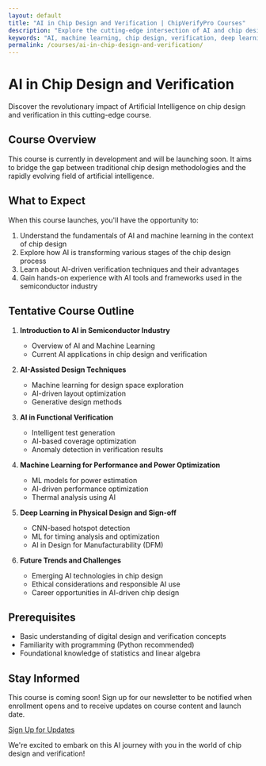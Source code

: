 ```yaml
---
layout: default
title: "AI in Chip Design and Verification | ChipVerifyPro Courses"
description: "Explore the cutting-edge intersection of AI and chip design in our upcoming course on AI in Chip Design and Verification."
keywords: "AI, machine learning, chip design, verification, deep learning, semiconductor"
permalink: /courses/ai-in-chip-design-and-verification/
---
```


# AI in Chip Design and Verification

Discover the revolutionary impact of Artificial Intelligence on chip design and verification in this cutting-edge course.

## Course Overview

This course is currently in development and will be launching soon. It aims to bridge the gap between traditional chip design methodologies and the rapidly evolving field of artificial intelligence.

## What to Expect

When this course launches, you'll have the opportunity to:

1. Understand the fundamentals of AI and machine learning in the context of chip design
2. Explore how AI is transforming various stages of the chip design process
3. Learn about AI-driven verification techniques and their advantages
4. Gain hands-on experience with AI tools and frameworks used in the semiconductor industry

## Tentative Course Outline

1. **Introduction to AI in Semiconductor Industry**
   - Overview of AI and Machine Learning
   - Current AI applications in chip design and verification

2. **AI-Assisted Design Techniques**
   - Machine learning for design space exploration
   - AI-driven layout optimization
   - Generative design methods

3. **AI in Functional Verification**
   - Intelligent test generation
   - AI-based coverage optimization
   - Anomaly detection in verification results

4. **Machine Learning for Performance and Power Optimization**
   - ML models for power estimation
   - AI-driven performance optimization
   - Thermal analysis using AI

5. **Deep Learning in Physical Design and Sign-off**
   - CNN-based hotspot detection
   - ML for timing analysis and optimization
   - AI in Design for Manufacturability (DFM)

6. **Future Trends and Challenges**
   - Emerging AI technologies in chip design
   - Ethical considerations and responsible AI use
   - Career opportunities in AI-driven chip design

## Prerequisites

- Basic understanding of digital design and verification concepts
- Familiarity with programming (Python recommended)
- Foundational knowledge of statistics and linear algebra

## Stay Informed

This course is coming soon! Sign up for our newsletter to be notified when enrollment opens and to receive updates on course content and launch date.

[Sign Up for Updates](#) <!-- Replace # with actual signup link when available -->

We're excited to embark on this AI journey with you in the world of chip design and verification!
